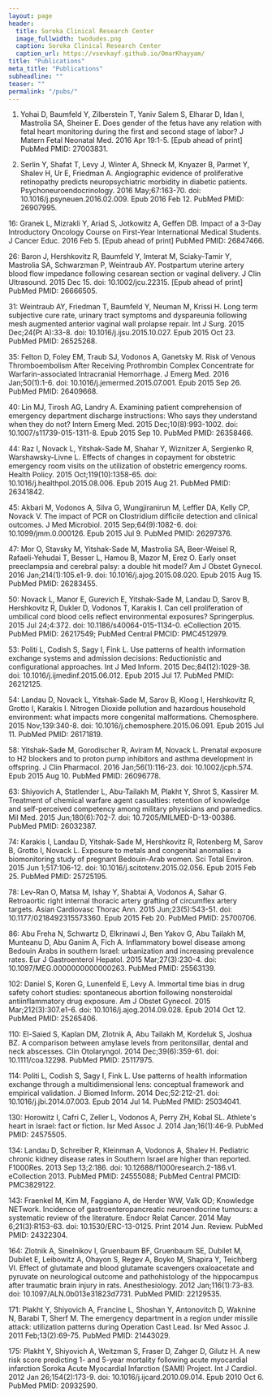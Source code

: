 ```yaml
---
layout: page
header:
  title: Soroka Clinical Research Center
  image_fullwidth: twodudes.png
  caption: Soroka Clinical Research Center
  caption_url: https://vsevkayf.github.io/OmarKhayyam/
title: "Publications"
meta_title: "Publications"
subheadline: ""
teaser: ""
permalink: "/pubs/"
---
```


1. Yohai D, Baumfeld Y, Zilberstein T, Yaniv Salem S, Elharar D, Idan I, Mastrolia SA, Sheiner E. Does gender of the fetus have any relation with fetal heart monitoring during the first and second stage of labor? J Matern Fetal Neonatal Med. 2016 Apr 19:1-5. [Epub ahead of print] PubMed PMID: 27003831.  


2. Serlin Y, Shafat T, Levy J, Winter A, Shneck M, Knyazer B, Parmet Y, Shalev H, Ur E, Friedman A. Angiographic evidence of proliferative retinopathy predicts neuropsychiatric morbidity in diabetic patients. Psychoneuroendocrinology. 2016 May;67:163-70. doi: 10.1016/j.psyneuen.2016.02.009. Epub 2016 Feb 12. PubMed PMID: 26907995.  


16: Granek L, Mizrakli Y, Ariad S, Jotkowitz A, Geffen DB. Impact of a 3-Day
Introductory Oncology Course on First-Year International Medical Students. J
Cancer Educ. 2016 Feb 5. [Epub ahead of print] PubMed PMID: 26847466.


26: Baron J, Hershkovitz R, Baumfeld Y, Imterat M, Sciaky-Tamir Y, Mastrolia SA, 
Schwarzman P, Weintraub AY. Postpartum uterine artery blood flow impedance
following cesarean section or vaginal delivery. J Clin Ultrasound. 2015 Dec 15.
doi: 10.1002/jcu.22315. [Epub ahead of print] PubMed PMID: 26666505.


31: Weintraub AY, Friedman T, Baumfeld Y, Neuman M, Krissi H. Long term
subjective cure rate, urinary tract symptoms and dyspareunia following mesh
augmented anterior vaginal wall prolapse repair. Int J Surg. 2015 Dec;24(Pt
A):33-8. doi: 10.1016/j.ijsu.2015.10.027. Epub 2015 Oct 23. PubMed PMID:
26525268.


35: Felton D, Foley EM, Traub SJ, Vodonos A, Ganetsky M. Risk of Venous
Thromboembolism After Receiving Prothrombin Complex Concentrate for
Warfarin-associated Intracranial Hemorrhage. J Emerg Med. 2016 Jan;50(1):1-6.
doi: 10.1016/j.jemermed.2015.07.001. Epub 2015 Sep 26. PubMed PMID: 26409668.


40: Lin MJ, Tirosh AG, Landry A. Examining patient comprehension of emergency
department discharge instructions: Who says they understand when they do not?
Intern Emerg Med. 2015 Dec;10(8):993-1002. doi: 10.1007/s11739-015-1311-8. Epub
2015 Sep 10. PubMed PMID: 26358466.


44: Raz I, Novack L, Yitshak-Sade M, Shahar Y, Wiznitzer A, Sergienko R,
Warshawsky-Livne L. Effects of changes in copayment for obstetric emergency room 
visits on the utilization of obstetric emergency rooms. Health Policy. 2015
Oct;119(10):1358-65. doi: 10.1016/j.healthpol.2015.08.006. Epub 2015 Aug 21.
PubMed PMID: 26341842.


45: Akbari M, Vodonos A, Silva G, Wungjiranirun M, Leffler DA, Kelly CP, Novack
V. The impact of PCR on Clostridium difficile detection and clinical outcomes. J 
Med Microbiol. 2015 Sep;64(9):1082-6. doi: 10.1099/jmm.0.000126. Epub 2015 Jul 9.
PubMed PMID: 26297376.


47: Mor O, Stavsky M, Yitshak-Sade M, Mastrolia SA, Beer-Weisel R,
Rafaeli-Yehudai T, Besser L, Hamou B, Mazor M, Erez O. Early onset preeclampsia
and cerebral palsy: a double hit model? Am J Obstet Gynecol. 2016
Jan;214(1):105.e1-9. doi: 10.1016/j.ajog.2015.08.020. Epub 2015 Aug 15. PubMed
PMID: 26283455.


50: Novack L, Manor E, Gurevich E, Yitshak-Sade M, Landau D, Sarov B, Hershkovitz
R, Dukler D, Vodonos T, Karakis I. Can cell proliferation of umbilical cord blood
cells reflect environmental exposures? Springerplus. 2015 Jul 24;4:372. doi:
10.1186/s40064-015-1134-0. eCollection 2015. PubMed PMID: 26217549; PubMed
Central PMCID: PMC4512979.


53: Politi L, Codish S, Sagy I, Fink L. Use patterns of health information
exchange systems and admission decisions: Reductionistic and configurational
approaches. Int J Med Inform. 2015 Dec;84(12):1029-38. doi:
10.1016/j.ijmedinf.2015.06.012. Epub 2015 Jul 17. PubMed PMID: 26212125.


54: Landau D, Novack L, Yitshak-Sade M, Sarov B, Kloog I, Hershkovitz R, Grotto
I, Karakis I. Nitrogen Dioxide pollution and hazardous household environment:
what impacts more congenital malformations. Chemosphere. 2015 Nov;139:340-8. doi:
10.1016/j.chemosphere.2015.06.091. Epub 2015 Jul 11. PubMed PMID: 26171819.


58: Yitshak-Sade M, Gorodischer R, Aviram M, Novack L. Prenatal exposure to H2
blockers and to proton pump inhibitors and asthma development in offspring. J
Clin Pharmacol. 2016 Jan;56(1):116-23. doi: 10.1002/jcph.574. Epub 2015 Aug 10.
PubMed PMID: 26096778.


63: Shiyovich A, Statlender L, Abu-Tailakh M, Plakht Y, Shrot S, Kassirer M.
Treatment of chemical warfare agent casualties: retention of knowledge and
self-perceived competency among military physicians and paramedics. Mil Med. 2015
Jun;180(6):702-7. doi: 10.7205/MILMED-D-13-00386. PubMed PMID: 26032387.


74: Karakis I, Landau D, Yitshak-Sade M, Hershkovitz R, Rotenberg M, Sarov B,
Grotto I, Novack L. Exposure to metals and congenital anomalies: a biomonitoring 
study of pregnant Bedouin-Arab women. Sci Total Environ. 2015 Jun 1;517:106-12.
doi: 10.1016/j.scitotenv.2015.02.056. Epub 2015 Feb 25. PubMed PMID: 25725195.


78: Lev-Ran O, Matsa M, Ishay Y, Shabtai A, Vodonos A, Sahar G. Retroaortic right
internal thoracic artery grafting of circumflex artery targets. Asian Cardiovasc 
Thorac Ann. 2015 Jun;23(5):543-51. doi: 10.1177/0218492315573360. Epub 2015 Feb
20. PubMed PMID: 25700706.


86: Abu Freha N, Schwartz D, Elkrinawi J, Ben Yakov G, Abu Tailakh M, Munteanu D,
Abu Ganim A, Fich A. Inflammatory bowel disease among Bedouin Arabs in southern
Israel: urbanization and increasing prevalence rates. Eur J Gastroenterol
Hepatol. 2015 Mar;27(3):230-4. doi: 10.1097/MEG.0000000000000263. PubMed PMID:
25563139.


102: Daniel S, Koren G, Lunenfeld E, Levy A. Immortal time bias in drug safety
cohort studies: spontaneous abortion following nonsteroidal antiinflammatory drug
exposure. Am J Obstet Gynecol. 2015 Mar;212(3):307.e1-6. doi:
10.1016/j.ajog.2014.09.028. Epub 2014 Oct 12. PubMed PMID: 25265406.


110: El-Saied S, Kaplan DM, Zlotnik A, Abu Tailakh M, Kordeluk S, Joshua BZ. A
comparison between amylase levels from peritonsillar, dental and neck abscesses. 
Clin Otolaryngol. 2014 Dec;39(6):359-61. doi: 10.1111/coa.12298. PubMed PMID:
25117975.


114: Politi L, Codish S, Sagy I, Fink L. Use patterns of health information
exchange through a multidimensional lens: conceptual framework and empirical
validation. J Biomed Inform. 2014 Dec;52:212-21. doi: 10.1016/j.jbi.2014.07.003. 
Epub 2014 Jul 14. PubMed PMID: 25034041.


130: Horowitz I, Cafri C, Zeller L, Vodonos A, Perry ZH, Kobal SL. Athlete's
heart in Israel: fact or fiction. Isr Med Assoc J. 2014 Jan;16(1):46-9. PubMed
PMID: 24575505.


134: Landau D, Schreiber R, Kleinman A, Vodonos A, Shalev H. Pediatric chronic
kidney disease rates in Southern Israel are higher than reported. F1000Res. 2013 
Sep 13;2:186. doi: 10.12688/f1000research.2-186.v1. eCollection 2013. PubMed
PMID: 24555088; PubMed Central PMCID: PMC3829122.


143: Fraenkel M, Kim M, Faggiano A, de Herder WW, Valk GD; Knowledge NETwork.
Incidence of gastroenteropancreatic neuroendocrine tumours: a systematic review
of the literature. Endocr Relat Cancer. 2014 May 6;21(3):R153-63. doi:
10.1530/ERC-13-0125. Print 2014 Jun. Review. PubMed PMID: 24322304.


164: Zlotnik A, Sinelnikov I, Gruenbaum BF, Gruenbaum SE, Dubilet M, Dubilet E,
Leibowitz A, Ohayon S, Regev A, Boyko M, Shapira Y, Teichberg VI. Effect of
glutamate and blood glutamate scavengers oxaloacetate and pyruvate on
neurological outcome and pathohistology of the hippocampus after traumatic brain 
injury in rats. Anesthesiology. 2012 Jan;116(1):73-83. doi:
10.1097/ALN.0b013e31823d7731. PubMed PMID: 22129535.


171: Plakht Y, Shiyovich A, Francine L, Shoshan Y, Antonovitch D, Waknine N,
Barabi T, Sherf M. The emergency department in a region under missile attack:
utilization patterns during Operation Cast Lead. Isr Med Assoc J. 2011
Feb;13(2):69-75. PubMed PMID: 21443029.


175: Plakht Y, Shiyovich A, Weitzman S, Fraser D, Zahger D, Gilutz H. A new risk 
score predicting 1- and 5-year mortality following acute myocardial infarction
Soroka Acute Myocardial Infarction (SAMI) Project. Int J Cardiol. 2012 Jan
26;154(2):173-9. doi: 10.1016/j.ijcard.2010.09.014. Epub 2010 Oct 6. PubMed PMID:
20932590.
